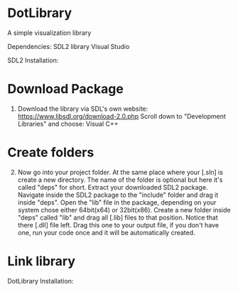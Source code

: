 # DotLibrary
A simple visualization library

Dependencies:
SDL2 library
Visual Studio

SDL2 Installation:
# Download Package
1. Download the library via SDL's own website:
https://www.libsdl.org/download-2.0.php
Scroll down to "Development Libraries" and choose: 
Visual C++

# Create folders
2. Now go into your project folder. At the same place where your [.sln] is create a new directory.
The name of the folder is optional but here it's called "deps" for short.
Extract your downloaded SDL2 package.
Navigate inside the SDL2 package to the "include" folder and drag it inside "deps".
Open the "lib" file in the package, depending on your system chose either 64bit(x64) or 32bit(x86).
Create a new folder inside "deps" called "lib" and drag all [.lib] files to that position.
Notice that there [.dll] file left. Drag this one to your output file, if you don't have one, run your code once and it will be automatically created.

# Link library
DotLibrary Installation:
